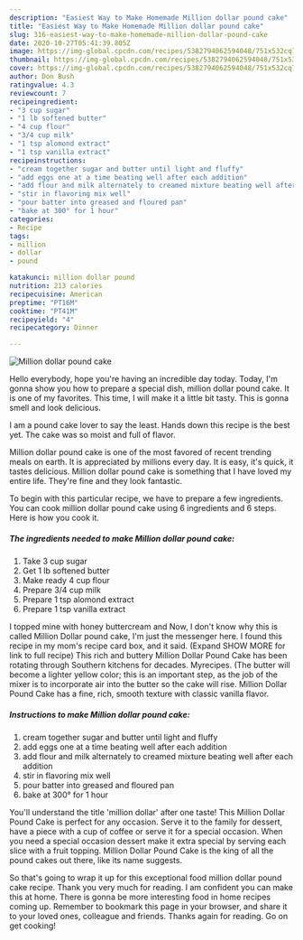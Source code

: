 ```yaml
---
description: "Easiest Way to Make Homemade Million dollar pound cake"
title: "Easiest Way to Make Homemade Million dollar pound cake"
slug: 316-easiest-way-to-make-homemade-million-dollar-pound-cake
date: 2020-10-27T05:41:39.805Z
image: https://img-global.cpcdn.com/recipes/5382794062594048/751x532cq70/million-dollar-pound-cake-recipe-main-photo.jpg
thumbnail: https://img-global.cpcdn.com/recipes/5382794062594048/751x532cq70/million-dollar-pound-cake-recipe-main-photo.jpg
cover: https://img-global.cpcdn.com/recipes/5382794062594048/751x532cq70/million-dollar-pound-cake-recipe-main-photo.jpg
author: Don Bush
ratingvalue: 4.3
reviewcount: 7
recipeingredient:
- "3 cup sugar"
- "1 lb softened butter"
- "4 cup flour"
- "3/4 cup milk"
- "1 tsp alomond extract"
- "1 tsp vanilla extract"
recipeinstructions:
- "cream together sugar and butter until light and fluffy"
- "add eggs one at a time beating well after each addition"
- "add flour and milk alternately to creamed mixture beating well after each addition"
- "stir in flavoring mix well"
- "pour batter into greased and floured pan"
- "bake at 300° for 1 hour"
categories:
- Recipe
tags:
- million
- dollar
- pound

katakunci: million dollar pound 
nutrition: 213 calories
recipecuisine: American
preptime: "PT16M"
cooktime: "PT41M"
recipeyield: "4"
recipecategory: Dinner

---
```



![Million dollar pound cake](https://img-global.cpcdn.com/recipes/5382794062594048/751x532cq70/million-dollar-pound-cake-recipe-main-photo.jpg)

Hello everybody, hope you're having an incredible day today. Today, I'm gonna show you how to prepare a special dish, million dollar pound cake. It is one of my favorites. This time, I will make it a little bit tasty. This is gonna smell and look delicious.

I am a pound cake lover to say the least. Hands down this recipe is the best yet. The cake was so moist and full of flavor.

Million dollar pound cake is one of the most favored of recent trending meals on earth. It is appreciated by millions every day. It is easy, it's quick, it tastes delicious. Million dollar pound cake is something that I have loved my entire life. They're fine and they look fantastic.


To begin with this particular recipe, we have to prepare a few ingredients. You can cook million dollar pound cake using 6 ingredients and 6 steps. Here is how you cook it.

<!--inarticleads1-->

##### The ingredients needed to make Million dollar pound cake:

1. Take 3 cup sugar
1. Get 1 lb softened butter
1. Make ready 4 cup flour
1. Prepare 3/4 cup milk
1. Prepare 1 tsp alomond extract
1. Prepare 1 tsp vanilla extract


I topped mine with honey buttercream and Now, I don&#39;t know why this is called Million Dollar pound cake, I&#39;m just the messenger here. I found this recipe in my mom&#39;s recipe card box, and it said. (Expand SHOW MORE for link to full recipe) This rich and buttery Million Dollar Pound Cake has been rotating through Southern kitchens for decades. Myrecipes. (The butter will become a lighter yellow color; this is an important step, as the job of the mixer is to incorporate air into the butter so the cake will rise. Million Dollar Pound Cake has a fine, rich, smooth texture with classic vanilla flavor. 

<!--inarticleads2-->

##### Instructions to make Million dollar pound cake:

1. cream together sugar and butter until light and fluffy
1. add eggs one at a time beating well after each addition
1. add flour and milk alternately to creamed mixture beating well after each addition
1. stir in flavoring mix well
1. pour batter into greased and floured pan
1. bake at 300° for 1 hour


You&#39;ll understand the title &#39;million dollar&#39; after one taste! This Million Dollar Pound Cake is perfect for any occasion. Serve it to the family for dessert, have a piece with a cup of coffee or serve it for a special occasion. When you need a special occasion dessert make it extra special by serving each slice with a fruit topping. Million Dollar Pound Cake is the king of all the pound cakes out there, like its name suggests. 

So that's going to wrap it up for this exceptional food million dollar pound cake recipe. Thank you very much for reading. I am confident you can make this at home. There is gonna be more interesting food in home recipes coming up. Remember to bookmark this page in your browser, and share it to your loved ones, colleague and friends. Thanks again for reading. Go on get cooking!
